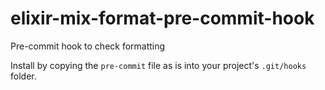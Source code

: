 # elixir-mix-format-pre-commit-hook
Pre-commit hook to check formatting

Install by copying the `pre-commit` file as is into your project's `.git/hooks` folder.
